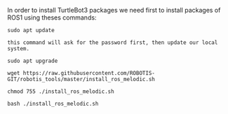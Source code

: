 In order to install TurtleBot3 packages we need first to install packages of ROS1 using theses commands:

    sudo apt update
    
    this command will ask for the password first, then update our local system.
    
    sudo apt upgrade
    
    wget https://raw.githubusercontent.com/ROBOTIS-GIT/robotis_tools/master/install_ros_melodic.sh
    
    chmod 755 ./install_ros_melodic.sh
    
    bash ./install_ros_melodic.sh
    
